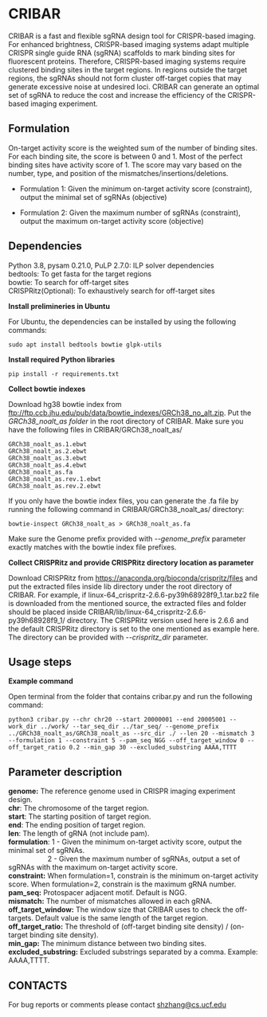 # CRIBAR

CRIBAR is a fast and flexible sgRNA design tool for CRISPR-based imaging. For enhanced brightness, CRISPR-based imaging systems adapt multiple CRISPR
single guide RNA (sgRNA) scaffolds to mark binding sites for fluorescent proteins. Therefore, CRISPR-based imaging systems require clustered binding sites in the target regions. In regions outside the target regions, the sgRNAs should not form cluster off-target copies that may generate
excessive noise at undesired loci. CRIBAR can generate an optimal set of sgRNA to reduce the cost and increase the efficiency of the CRISPR-based imaging experiment.

## Formulation

On-target activity score is the weighted sum of the number of binding sites. For each binding site, the score is between 0 and 1. Most of the perfect binding sites have activity score of 1. The score may vary based on the number, type, and position of the mismatches/insertions/deletions.  
* Formulation 1: Given the minimum on-target activity score (constraint), output the minimal set of sgRNAs (objective)   
 <!-- In a sub-optimal case, we can use 20 sgRNAs to have 20 on-target activity score. CRIBAR may achieve the same on-target activity score by using fewer sgRNAs. This can help to save the cost of the experiment. -->
* Formulation 2: Given the maximum number of sgRNAs (constraint), output the maximum on-target activity score (objective)   
 <!-- In a sub-optimal case, by using 20 sgRNAs, we can have 20 on-target activity score. CRIBAR may generate a set of 20 sgRNAs to achieve the a higher on-target activity score. This can help to maximize the brightness of the target region in CRISPR-based imaging experiment. -->
  
## Dependencies

Python 3.8, pysam 0.21.0, PuLP 2.7.0: ILP solver dependencies\
bedtools: To get fasta for the target regions\
bowtie: To search for off-target sites\
CRISPRitz(Optional): To exhaustively search for off-target sites

**Install prelimineries in Ubuntu**

For Ubuntu, the dependencies can be installed by using the following commands:
<!-- If you are using Ubuntu, you can install dependentcies by using the following commands: -->

```
sudo apt install bedtools bowtie glpk-utils
```

**Install required Python libraries**

```
pip install -r requirements.txt
```

**Collect bowtie indexes**

Download hg38 bowtie index from ftp://ftp.ccb.jhu.edu/pub/data/bowtie_indexes/GRCh38_no_alt.zip. Put the *GRCh38_noalt_as folder* in the root directory of CRIBAR. Make sure you have the following files in CRIBAR/GRCh38_noalt_as/
```
GRCh38_noalt_as.1.ebwt
GRCh38_noalt_as.2.ebwt
GRCh38_noalt_as.3.ebwt
GRCh38_noalt_as.4.ebwt
GRCh38_noalt_as.fa
GRCh38_noalt_as.rev.1.ebwt
GRCh38_noalt_as.rev.2.ebwt
```

If you only have the bowtie index files, you can generate the .fa file by running the following command in CRIBAR/GRCh38_noalt_as/ directory:
```
bowtie-inspect GRCh38_noalt_as > GRCh38_noalt_as.fa
```
Make sure the Genome prefix provided with *--genome_prefix* parameter exactly matches with the bowtie index file prefixes.

**Collect CRISPRitz and provide CRISPRitz directory location as parameter**

Download CRISPRitz from https://anaconda.org/bioconda/crispritz/files and put the extracted files inside lib directory under the root directory of CRIBAR. For example, if linux-64_crispritz-2.6.6-py39h68928f9_1.tar.bz2 file is downloaded from the mentioned source, the extracted files and folder should be placed inside CRIBAR/lib/linux-64_crispritz-2.6.6-py39h68928f9_1/ directory. The CRISPRitz version used here is 2.6.6 and the default CRISPRitz directory is set to the one mentioned as example here. The directory can be provided with *--crispritz_dir* parameter.

## Usage steps

**Example command**

Open terminal from the folder that contains cribar.py and run the following command:

```
python3 cribar.py --chr chr20 --start 20000001 --end 20005001 --work_dir ../work/ --tar_seq_dir ../tar_seq/ --genome_prefix ../GRCh38_noalt_as/GRCh38_noalt_as --src_dir ./ --len 20 --mismatch 3 --formulation 1 --constraint 5 --pam_seq NGG --off_target_window 0 --off_target_ratio 0.2 --min_gap 30 --excluded_substring AAAA,TTTT
```

## Parameter description

**genome:**	The reference genome used in CRISPR imaging experiment design.  
**chr**:	The chromosome of the target region.  
**start**:	The starting position of target region.  
**end**:	The ending position of target region.  
**len**:	The length of gRNA (not include pam).  
**formulation**:	1 - Given the minimum on-target activity score, output the minimal set of sgRNAs.  
&nbsp;&nbsp;&nbsp;&nbsp;&nbsp;&nbsp;&nbsp;&nbsp;&nbsp;&nbsp;&nbsp;&nbsp;&nbsp;&nbsp;&nbsp;&nbsp;&nbsp;&nbsp;&nbsp;&nbsp;2 - Given the maximum number of sgRNAs, output a set of sgRNAs with the maximum on-target activity score.  
**constraint:**	When formulation=1, constrain is the minimum on-target activity score. When formulation=2, constrain is the maximum gRNA number.  
**pam_seq:**	Protospacer adjacent motif. Default is NGG.  
**mismatch:**	The number of mismatches allowed in each gRNA.  
**off_target_window:**	The window size that CRIBAR uses to check the off-targets. Default value is the same length of the target region.  
**off_target_ratio:**	The threshold of (off-target binding site density) / (on-target binding site density).  
**min_gap:**	The minimum distance between two binding sites.  
**excluded_substring:**	Excluded substrings separated by a comma. Example: AAAA,TTTT.  

## CONTACTS

For bug reports or comments please contact shzhang@cs.ucf.edu